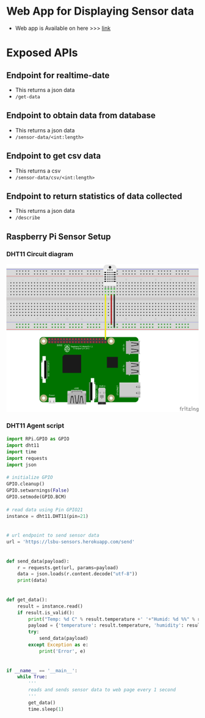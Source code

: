 # Web App for Displaying Sensor data
* Web app is Available on here >>> [link](http://lsbu-sensors.herokuapp.com/)

# Exposed APIs
## Endpoint for realtime-date
* This returns a json data
* `/get-data` 

## Endpoint to obtain data from database
* This returns a json data
* `/sensor-data/<int:length>`

## Endpoint to get csv data
* This returns a csv
* `/sensor-data/csv/<int:length>`

## Endpoint to return statistics of data collected
* This returns a json data
* `/describe` 

## Raspberry Pi Sensor Setup

### DHT11 Circuit diagram

![Sensor Circuit](static/dht11.png)

### DHT11 Agent script
```python
import RPi.GPIO as GPIO
import dht11
import time
import requests
import json

# initialize GPIO
GPIO.cleanup()
GPIO.setwarnings(False)
GPIO.setmode(GPIO.BCM)

# read data using Pin GPIO21
instance = dht11.DHT11(pin=21)


# url endpoint to send sensor data
url = 'https://lsbu-sensors.herokuapp.com/send'


def send_data(payload):
    r = requests.get(url, params=payload)
    data = json.loads(r.content.decode("utf-8"))
    print(data)


def get_data():
    result = instance.read()
    if result.is_valid():
        print("Temp: %d C" % result.temperature +' '+"Humid: %d %%" % result.humidity)
        payload = {'temperature': result.temperature, 'humidity': result.humidity}
        try:
            send_data(payload)
        except Exception as e:
            print('Error', e)


if __name__ == '__main__':
    while True:
        '''
        reads and sends sensor data to web page every 1 second
        '''
        get_data()
        time.sleep(1)
```